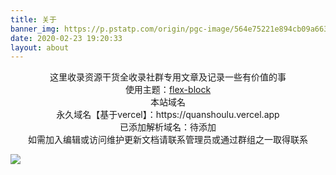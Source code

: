 ```yaml
---
title: 关于
banner_img: https://p.pstatp.com/origin/pgc-image/564e75221e894cb09a663d88c31b257f
date: 2020-02-23 19:20:33
layout: about
---
```


<center>这里收录资源干货全收录社群专用文章及记录一些有价值的事</center>

<center>使用主题：<a href="https://github.com/miiiku/hexo-theme-flexblock" target="_blank" class="btn btn-secondary col-lg-4">flex-block</a></center>

<center>本站域名</center>



<center>永久域名【基于vercel】：https://quanshoulu.vercel.app</center>

<center>已添加解析域名：待添加</center>



<center>如需加入编辑或访问维护更新文档请联系管理员或通过群组之一取得联系</center>

![](https://p.pstatp.com/origin/pgc-image/2a3feac808c4495ba987c6b10cd09ba3)






